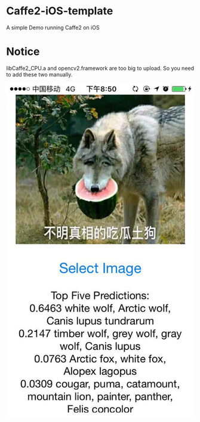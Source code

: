 # Caffe2-iOS-template
A simple Demo running Caffe2 on iOS

# Notice
libCaffe2_CPU.a and opencv2.framework are too big to upload.
So you need to add these two manually.



![Demo](Demo.jpeg)